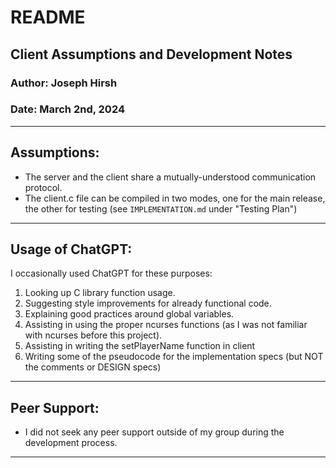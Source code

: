 # README

## Client Assumptions and Development Notes 

### Author: Joseph Hirsh

### Date: March 2nd, 2024

---

## Assumptions:

- The server and the client share a mutually-understood communication protocol.
- The client.c file can be compiled in two modes, one for the main release, the other for testing (see `IMPLEMENTATION.md` under "Testing Plan")

---

## Usage of ChatGPT:

I occasionally used ChatGPT for these purposes:

1. Looking up C library function usage.
2. Suggesting style improvements for already functional code.
3. Explaining good practices around global variables.
4. Assisting in using the proper ncurses functions (as I was not familiar with ncurses before this project).
5. Assisting in writing the setPlayerName function in client
6. Writing some of the pseudocode for the implementation specs (but NOT the comments or DESIGN specs)

---

## Peer Support:

- I did not seek any peer support outside of my group during the development process.

---
